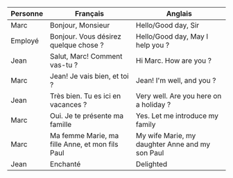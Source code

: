 
Personne | Français | Anglais
---------|----------|---------
Marc | Bonjour, Monsieur | Hello/Good day, Sir
Employé | Bonjour. Vous désirez quelque chose ? | Hello/Good day, May I help you ?
Jean | Salut, Marc! Comment vas-tu ? | Hi Marc. How are you ?
Marc | Jean! Je vais bien, et toi ? | Jean! I'm well, and you ?
Jean | Très bien. Tu es ici en vacances ? | Very well. Are you here on a holiday ?
Marc | Oui. Je te présente ma famille | Yes. Let me introduce my family
Marc | Ma femme Marie, ma fille Anne, et mon fils Paul | My wife Marie, my daughter Anne and my son Paul
Jean | Enchanté | Delighted